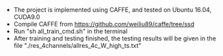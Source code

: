 * The project is implemented using CAFFE, and tested on Ubuntu 16.04, CUDA9.0
* Compile CAFFE from https://github.com/weiliu89/caffe/tree/ssd
* Run "sh all_train_cmd.sh" in the terminal
* After training and testing finished, the testing results will be given in the file "./res_4channels/allres_4c_W_high_ts.txt"
